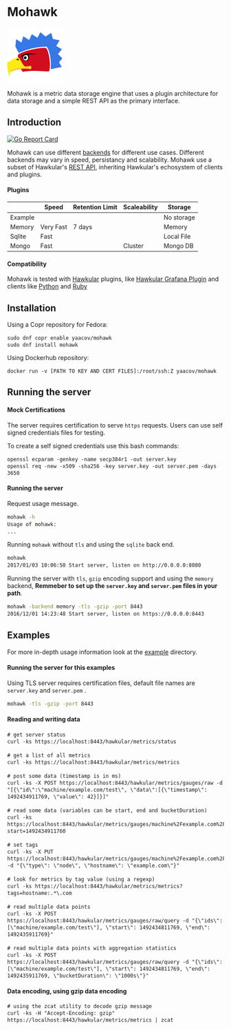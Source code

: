 

# Mohawk

![Mohawk](/images/logo-128.png?raw=true "Mohawk Logo")

Mohawk is a metric data storage engine that uses a plugin architecture for data storage and a simple REST API as the primary interface.

## Introduction

[![Go Report Card](https://goreportcard.com/badge/github.com/yaacov/mohawk)](https://goreportcard.com/report/github.com/yaacov/mohawk)

Mohawk can use different [backends](/backend) for different use cases. Different backends may vary in speed, persistancy and scalability. Mohawk use a subset of Hawkular's [REST API](/examples/REST.md), inheriting Hawkular's echosystem of clients and plugins.

#### Plugins

|                  | Speed         | Retention Limit | Scaleability  | Storage          |
|------------------|---------------|-----------------|---------------|------------------|
| Example          |               |                 |               | No storage       |
| Memory           | Very Fast     | 7 days          |               | Memory           |
| Sqlite           | Fast          |                 |               | Local File       |
| Mongo            | Fast          |                 | Cluster       | Mongo DB         |

#### Compatibility

Mohawk is tested with [Hawkular](http://www.hawkular.org/) plugins, like [Hawkular Grafana Plugin](https://grafana.com/plugins/hawkular-datasource) and clients like [Python](https://github.com/hawkular/hawkular-client-python) and [Ruby](https://github.com/hawkular/hawkular-client-ruby)

## Installation

Using a Copr repository for Fedora:

```
sudo dnf copr enable yaacov/mohawk
sudo dnf install mohawk
```

Using Dockerhub repository:

```
docker run -v [PATH TO KEY AND CERT FILES]:/root/ssh:Z yaacov/mohawk
```

## Running the server

#### Mock Certifications

The server requires certification to serve ``https`` requests. Users can use self signed credentials files for testing.

To create a self signed credentials use this bash commands:
```
openssl ecparam -genkey -name secp384r1 -out server.key
openssl req -new -x509 -sha256 -key server.key -out server.pem -days 3650
```

#### Running the server

Request usage message.

```bash
mohawk -h
Usage of mohawk:
...
```

Running ``mohawk`` without ``tls`` and using the ``sqlite`` back end.

```bash
mohawk
2017/01/03 10:06:50 Start server, listen on http://0.0.0.0:8080
```

Running the server with ``tls``, ``gzip`` encoding support and using the ``memory`` backend,
**Remmeber to set up the ``server.key`` and ``server.pem`` files in your path**.

```bash
mohawk -backend memory -tls -gzip -port 8443
2016/12/01 14:23:48 Start server, listen on https://0.0.0.0:8443
```

## Examples

For more in-depth usage information look at the [example](/examples) directory.

#### Running the server for this examples

Using TLS server requires certification files, default file names are `server.key` and `server.pem` .

```bash
mohawk -tls -gzip -port 8443
```

#### Reading and writing data
```
# get server status
curl -ks https://localhost:8443/hawkular/metrics/status

# get a list of all metrics
curl -ks https://localhost:8443/hawkular/metrics/metrics

# post some data (timestamp is in ms)
curl -ks -X POST https://localhost:8443/hawkular/metrics/gauges/raw -d "[{\"id\":\"machine/example.com/test\", \"data\":[{\"timestamp\": 1492434911769, \"value\": 42}]}]"

# read some data (variables can be start, end and bucketDuration)
curl -ks https://localhost:8443/hawkular/metrics/gauges/machine%2Fexample.com%2Ftest/raw?start=1492434911760

# set tags
curl -ks -X PUT https://localhost:8443/hawkular/metrics/gauges/machine%2Fexample.com%2Ftest/tags -d "{\"type\": \"node\", \"hostname\": \"example.com\"}"

# look for metrics by tag value (using a regexp)
curl -ks https://localhost:8443/hawkular/metrics/metrics?tags=hostname:.*\.com

# read multiple data points
curl -ks -X POST https://localhost:8443/hawkular/metrics/gauges/raw/query -d "{\"ids\": [\"machine/example.com/test\"], \"start\": 1492434811769, \"end\": 1492435911769}"

# read multiple data points with aggregation statistics
curl -ks -X POST https://localhost:8443/hawkular/metrics/gauges/raw/query -d "{\"ids\": [\"machine/example.com/test\"], \"start\": 1492434811769, \"end\": 1492435911769, \"bucketDuration\": \"1000s\"}"
```

#### Data encoding, using gzip data encoding

```
# using the zcat utility to decode gzip message
curl -ks -H "Accept-Encoding: gzip" https://localhost:8443/hawkular/metrics/metrics | zcat
```
